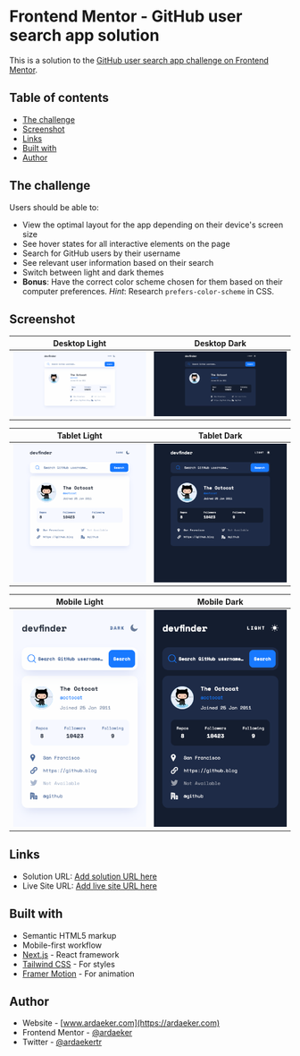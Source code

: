 # Frontend Mentor - GitHub user search app solution

This is a solution to the [GitHub user search app challenge on Frontend Mentor](https://www.frontendmentor.io/challenges/github-user-search-app-Q09YOgaH6).

## Table of contents

- [The challenge](#the-challenge)
- [Screenshot](#screenshot)
- [Links](#links)
- [Built with](#built-with)
- [Author](#author)

## The challenge

Users should be able to:

- View the optimal layout for the app depending on their device's screen size
- See hover states for all interactive elements on the page
- Search for GitHub users by their username
- See relevant user information based on their search
- Switch between light and dark themes
- **Bonus**: Have the correct color scheme chosen for them based on their computer preferences. _Hint_: Research `prefers-color-scheme` in CSS.

## Screenshot

|          Desktop Light           |          Desktop Dark           |
| :------------------------------: | :-----------------------------: |
| ![](./preview/desktop-light.png) | ![](./preview/desktop-dark.png) |

|          Tablet Light           |          Tablet Dark           |
| :-----------------------------: | :----------------------------: |
| ![](./preview/tablet-light.png) | ![](./preview/tablet-dark.png) |

|          Mobile Light           |          Mobile Dark           |
| :-----------------------------: | :----------------------------: |
| ![](./preview/mobile-light.png) | ![](./preview/mobile-dark.png) |

## Links

- Solution URL: [Add solution URL here](https://your-solution-url.com)
- Live Site URL: [Add live site URL here](https://your-live-site-url.com)

## Built with

- Semantic HTML5 markup
- Mobile-first workflow
- [Next.js](https://nextjs.org/) - React framework
- [Tailwind CSS](https://tailwindcss.com) - For styles
- [Framer Motion](https://www.framer.com/motion/) - For animation

## Author

- Website - [www.ardaeker.com](https://ardaeker.com)
- Frontend Mentor - [@ardaeker](https://www.frontendmentor.io/profile/ardaeker)
- Twitter - [@ardaekertr](https://twitter.com/ardaekertr)
